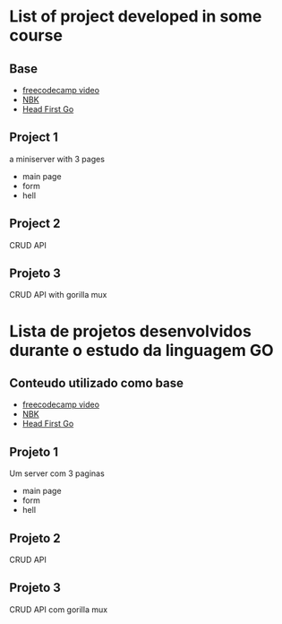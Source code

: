 # List of project developed in some course

## Base

- <a href="https://www.youtube.com/watch?v=jFfo23yIWac&t=453s&ab_channel=freeCodeCamp.org">freecodecamp video</a>
- <a href="https://www.youtube.com/watch?v=WQ-mg59x9PU&list=PLUbb2i4BuuzCX8CLeArvx663_0a_hSguW&index=2&ab_channel=NBKMundoTech"> NBK </a>
- <a href="https://www.amazon.com.br/Head-First-Go-Jay-Mcgavren/dp/1491969555/ref=sr_1_1?keywords=head+first+go&qid=1668109997&qu=eyJxc2MiOiIwLjAwIiwicXNhIjoiMC4wMCIsInFzcCI6IjAuMDAifQ%3D%3D&sr=8-1&ufe=app_do%3Aamzn1.fos.6121c6c4-c969-43ae-92f7-cc248fc6181d">Head First Go</a>

## Project 1

a miniserver with 3 pages

- main page
- form
- hell

## Project 2

CRUD API

## Projeto 3

CRUD API with gorilla mux

# Lista de projetos desenvolvidos durante o estudo da linguagem GO

## Conteudo utilizado como base

- <a href="https://www.youtube.com/watch?v=jFfo23yIWac&t=453s&ab_channel=freeCodeCamp.org">freecodecamp video</a>
- <a href="https://www.youtube.com/watch?v=WQ-mg59x9PU&list=PLUbb2i4BuuzCX8CLeArvx663_0a_hSguW&index=2&ab_channel=NBKMundoTech"> NBK </a>
- <a href="https://www.amazon.com.br/Head-First-Go-Jay-Mcgavren/dp/1491969555/ref=sr_1_1?keywords=head+first+go&qid=1668109997&qu=eyJxc2MiOiIwLjAwIiwicXNhIjoiMC4wMCIsInFzcCI6IjAuMDAifQ%3D%3D&sr=8-1&ufe=app_do%3Aamzn1.fos.6121c6c4-c969-43ae-92f7-cc248fc6181d">Head First Go</a>

## Projeto 1

Um server com 3 paginas

- main page
- form
- hell

## Projeto 2

CRUD API

## Projeto 3

CRUD API com gorilla mux
